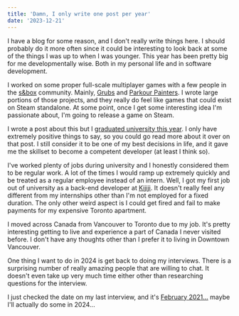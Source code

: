 ```yaml
---
title: 'Damn, I only write one post per year'
date: '2023-12-21'
---
```


I have a blog for some reason, and I don't really write things here. I should probably do it more often since it could be interesting to look back at some of the things I was up to when I was younger. This year has been pretty big for me developmentally wise. Both in my personal life and in software development.

<Heading title="Developing Games" />

I worked on some proper full-scale multiplayer games with a few people in the [s&box](https://sbox.facepunch.com/news) community. Mainly, [Grubs](https://matek.dev/projects/grubs/) and [Parkour Painters](https://matek.dev/projects/parkour-painters/). I wrote large portions of those projects, and they really do feel like games that could exist on Steam standalone. At some point, once I get some interesting idea I'm passionate about, I'm going to release a game on Steam.

<Heading title="Graduating University" />

I wrote a post about this but I [graduated university this year](http://matek.dev/blog/graduating-university/). I only have extremely positive things to say, so you could go read more about it over on that post. I still consider it to be one of my best decisions in life, and it gave me the skillset to become a competent developer (at least I think so).

<Heading title="First Full-Time Job" />

I've worked plenty of jobs during university and I honestly considered them to be regular work. A lot of the times I would ramp up extremely quickly and be treated as a regular employee instead of an intern. Well, I got my first job out of university as a back-end developer at [Kijiji](https://www.kijiji.ca/). It doesn't really feel any different from my internships other than I'm not employed for a fixed duration. The only other weird aspect is I could get fired and fail to make payments for my expensive Toronto apartment.

<Heading title="Moving Across Canada" />

I moved across Canada from Vancouver to Toronto due to my job. It's pretty interesting getting to live and experience a part of Canada I never visited before. I don't have any thoughts other than I prefer it to living in Downtown Vancouver.

<Heading title="2024" />

One thing I want to do in 2024 is get back to doing my interviews. There is a surprising number of really amazing people that are willing to chat. It doesn't even take up very much time either other than researching questions for the interview.

I just checked the date on my last interview, and it's [February 2021...](https://www.youtube.com/watch?v=8KOm3jJEXy4) maybe I'll actually do some in 2024...

<Spotify src="/track/29HX60fuKaseu7cJopYBzQ?si=4538f2aea3424133" />
